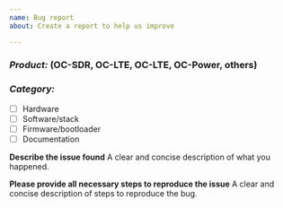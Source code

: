 ```yaml
---
name: Bug report
about: Create a report to help us improve

---
```


### *Product:* (OC-SDR, OC-LTE, OC-LTE, OC-Power, others)
      
### *Category:*
   - [ ] Hardware
   - [ ] Software/stack
   - [ ] Firmware/bootloader 
   - [ ] Documentation

**Describe the issue found**
A clear and concise description of what you happened. 

**Please provide all necessary steps to reproduce the issue**
A clear and concise description of steps to reproduce the bug.
